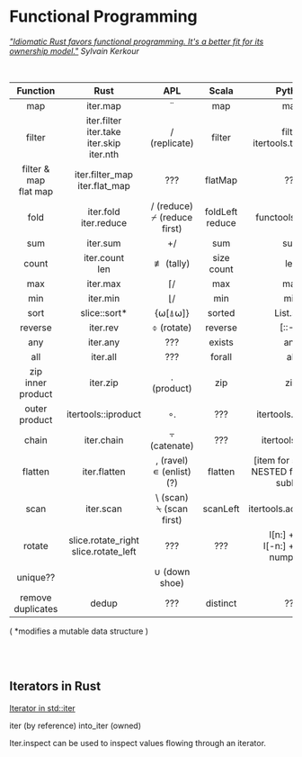 # Functional Programming

*["Idiomatic Rust favors functional programming. It's a better fit for its ownership model."](https://kerkour.com/rust-functional-programming)  Sylvain Kerkour*


<br>

| Function | Rust | APL | Scala | Python |
|:--:|:--:|:--:|:--:|:--:|
| map | iter.map | ¨ | map | map |
| filter | iter.filter<br>iter.take<br>iter.skip<br>iter.nth | / (replicate) | filter | filter<br>itertools.takewhile |
| filter & map<br>flat map | iter.filter_map<br>iter.flat_map | ??? | flatMap | ??? |
| fold | iter.fold<br>iter.reduce | / (reduce)<br>⌿ (reduce first) | foldLeft<br>reduce | functools.reduce |
| sum | iter.sum| +/ | sum | sum |
| count | iter.count<br>len | ≢ (tally) | size<br>count | len |
| max | iter.max | ⌈/ | max | max |
| min | iter.min | ⌊/ | min | min |
| sort | slice::sort* | {⍵[⍋⍵]} | sorted | List.sort |
| reverse | iter.rev | ⌽ (rotate) | reverse | [::-1] |
| any | iter.any | ??? | exists | any |
| all | iter.all | ??? | forall | all |
| zip<br>inner product | iter.zip | . (product) | zip | zip |
| outer product | itertools::iproduct | ∘. | ??? | itertools.product |
| chain | iter.chain | ⍪ (catenate) | ??? | itertools.chain |
| flatten | iter.flatten | , (ravel)<br>∊ (enlist) (?) | flatten | [item for sublist in NESTED for item in sublist] |
| scan | iter.scan | \\ (scan)<br>⍀ (scan first) | scanLeft | itertools.accumulate |
| rotate | slice.rotate_right<br>slice.rotate_left | ??? | ??? | l[n:] + l[:n]<br>l[-n:] + l[:-n]<br>numpy.roll |
| unique?? |  | ∪ (down shoe) |  |  |
| remove duplicates | dedup | ??? | distinct | ??? |

( *modifies a mutable data structure )


<br><br>
## Iterators in Rust

[Iterator in std::iter](https://doc.rust-lang.org/std/iter/trait.Iterator.html)

iter (by reference)
into_iter (owned)

Iter.inspect can be used to inspect values flowing through an iterator.
